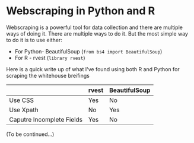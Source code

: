# Webscraping in Python and R

Webscraping is a powerful tool for data collection and there are multiple ways of doing it. There are multiple ways to do it. But the most simple way to do it is to use either:

* For Python- BeautifulSoup (`from bs4 import BeautifulSoup`)
* For R - rvest (`library rvest`)

Here is a quick write up of what I've found using both R and Python for scraping the whitehouse breifings

|                          | rvest |BeautifulSoup |
|--------------------------|-------|--------------|
|Use CSS                   | Yes   |No            |
|Use Xpath                 | No    |Yes           |
|Caputre Incomplete Fields | Yes   |No            |


(To be continued...)
